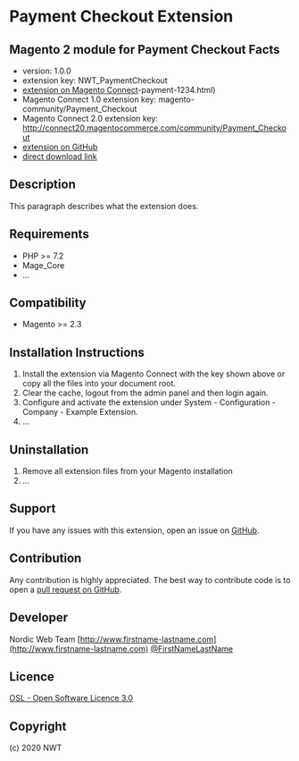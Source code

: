 Payment Checkout Extension
=====================
Magento 2 module for Payment Checkout
Facts
-----
- version: 1.0.0
- extension key: NWT_PaymentCheckout
- [extension on Magento Connect](http://www.magentocommerce.com/magento-connect/nwt)-payment-1234.html)
- Magento Connect 1.0 extension key: magento-community/Payment_Checkout
- Magento Connect 2.0 extension key: http://connect20.magentocommerce.com/community/Payment_Checkout
- [extension on GitHub](https://github.com/nwt/Payment_Checkout)
- [direct download link](http://connect.magentocommerce.com/community/get/Payment_Checkout-1.0.0.tgz)

Description
-----------
This paragraph describes what the extension does.

Requirements
------------
- PHP >= 7.2
- Mage_Core
- ...

Compatibility
-------------
- Magento >= 2.3

Installation Instructions
-------------------------
1. Install the extension via Magento Connect with the key shown above or copy all the files into your document root.
2. Clear the cache, logout from the admin panel and then login again.
3. Configure and activate the extension under System - Configuration - Company - Example Extension.
4. ...

Uninstallation
--------------
1. Remove all extension files from your Magento installation
2. ...

Support
-------
If you have any issues with this extension, open an issue on [GitHub](https://github.com/nwt/Payment_Checkout/issues).

Contribution
------------
Any contribution is highly appreciated. The best way to contribute code is to open a [pull request on GitHub](https://help.github.com/articles/using-pull-requests).

Developer
---------
Nordic Web Team
[http://www.firstname-lastname.com](http://www.firstname-lastname.com)
[@FirstNameLastName](https://twitter.com/FirstNameLastName)

Licence
-------
[OSL - Open Software Licence 3.0](http://opensource.org/licenses/osl-3.0.php)

Copyright
---------
(c) 2020 NWT
